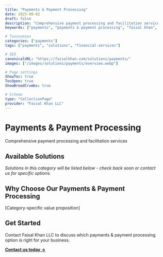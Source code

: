 ```yaml
---
title: "Payments & Payment Processing"
date: 2025-08-02
draft: false
description: "Comprehensive payment processing and facilitation services"
keywords: ["payments", "payments & payment processing", "faisal khan", "consulting"]

# Taxonomies  
categories: ["payments"]
tags: ["payments", "solutions", "financial-services"]

# SEO
canonicalURL: "https://faisalkhan.com/solutions/payments/"
images: ["/images/solutions/payments/overview.webp"]

# Page settings
ShowToc: true
TocOpen: true
ShowBreadCrumbs: true

# Schema
type: "CollectionPage"
provider: "Faisal Khan LLC"
---
```

# Payments & Payment Processing

Comprehensive payment processing and facilitation services

## Available Solutions

*Solutions in this category will be listed below - check back soon or contact us for specific options.*

## Why Choose Our Payments & Payment Processing

[Category-specific value proposition]

## Get Started

Contact Faisal Khan LLC to discuss which payments & payment processing option is right for your business.

**[Contact us today →](mailto:contact@faisalkhan.com)**
